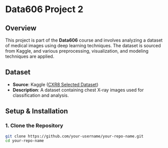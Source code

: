 # Data606 Project 2

## Overview
This project is part of the **Data606** course and involves analyzing a dataset of medical images using deep learning techniques. The dataset is sourced from Kaggle, and various preprocessing, visualization, and modeling techniques are applied.

## Dataset
- **Source**: Kaggle ([CXR8 Selected Dataset](https://www.kaggle.com/datasets/myylee/cxr8-selected))
- **Description**: A dataset containing chest X-ray images used for classification and analysis.

## Setup & Installation

### 1. Clone the Repository
```bash
git clone https://github.com/your-username/your-repo-name.git
cd your-repo-name
